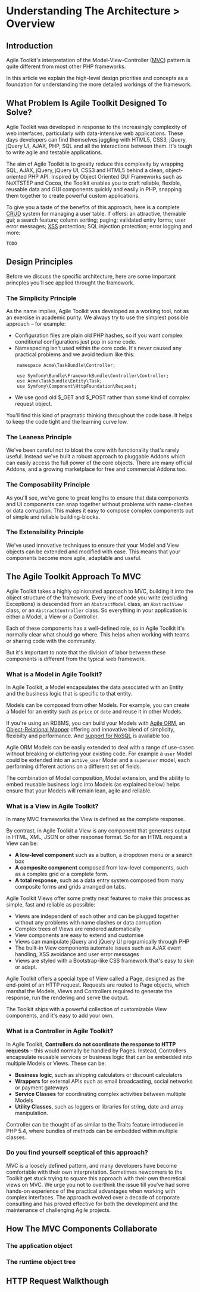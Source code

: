 # Understanding The Architecture > Overview

## Introduction

Agile Toolkit's interpretation of the Model-View-Controller ([MVC](http://en.wikipedia.org/wiki/Model%E2%80%93view%E2%80%93controller)) pattern is quite different from most other PHP frameworks. 

In this article we explain the high-level design priorities and concepts as a foundation for understanding the more detailed workings of the framework.

## What Problem Is Agile Toolkit Designed To Solve?

Agile Toolkit was developed in response to the increasingly complexity of web interfaces, particularly with data-intensive web applications. These days developers can find themselves juggling with HTML5, CSS3, jQuery, jQuery UI, AJAX, PHP, SQL and all the interactions between them. It's tough to write agile and testable applications. 

The aim of Agile Toolkit is to greatly reduce this complexity by wrapping SQL, AJAX, jQuery, jQuery UI, CSS3 and HTML5 behind a clean, object-oriented PHP API. Inspired by Object Oriented GUI Frameworks such as NeXTSTEP and Cocoa, the Toolkit enables you to craft reliable, flexible, reusable data and GUI components quickly and easily in PHP, snapping them together to create powerful custom applications.

To give you a taste of the benefits of this approach, here is a complete [CRUD](http://en.wikipedia.org/wiki/Create,_read,_update_and_delete) system for managing a user table. If offers: an attractive, themable gui; a search feature; column sorting; paging; validated entry forms; user error messages; [XSS](http://en.wikipedia.org/wiki/Cross_site_scripting) protection; SQL injection protection; error logging and more:

    TODO

<!-- 
    $crud=$p->add('CRUD');
    $crud->setModel('Employee',
                array('name','days_worked','salary'));
if($crud->grid)
        $crud->grid->addPaginator(5);
-->

## Design Principles

Before we discuss the specific architecture, here are some important princples you'll see applied throught the framework.

### The Simplicity Principle

As the name implies, Agile Toolkit was developed as a working tool, not as an exercise in academic purity. We always try to use the simplest possible approach &ndash; for example:

* Configuration files are plain old PHP hashes, so if you want complex conditional configurations just pop in some code.
* Namespacing isn't used within the core code. It's never caused any practical problems and we avoid tedium like this:

```
    namespace Acme\TaskBundle\Controller;

    use Symfony\Bundle\FrameworkBundle\Controller\Controller;
    use Acme\TaskBundle\Entity\Task;
    use Symfony\Component\HttpFoundation\Request;
```

* We use good old $\_GET and $\_POST rather than some kind of complex request object.

You'll find this kind of pragmatic thinking throughout the code base. It helps to keep the code tight and the learning curve low.

### The Leaness Principle

We've been careful not to bloat the core with functionality that's rarely useful. Instead we've built a robust approach to pluggable Addons which can easily access the full power of the core objects. There are many official Addons, and a growing marketplace for free and commercial Addons too.

### The Composability Principle

As you'll see, we've gone to great lengths to ensure that data components and UI components can snap together without problems with name-clashes or data corruption. This makes it easy to compose complex components out of simple and reliable building-blocks.

### The Extensibility Principle

We've used innovative techniques to ensure that your Model and View objects can be extended and modified with ease. This means that your components become more agile, adaptable and useful.


## The Agile Toolkit Approach To MVC

Agile Toolkit takes a highly opinionated approach to MVC, building it into the object structure of the framework. Every line of code you write (excluding Exceptions) is descended from an `AbstractModel` class, an `AbstractView` class, or an `AbstractController` class. So everything in your application is either a Model, a View or a Controller. 

Each of these components has a well-defined role, so in Agile Toolkit it's normally clear what should go where. This helps when working with teams or sharing code with the community.

But it's important to note that the division of labor between these components is different from the typical web framework. 

### What is a Model in Agile Toolkit?

In Agile Toolkit, a Model encapsulates the data associated with an Entity and the business logic that is specific to that entity. 

Models can be composed from other Models. For example, you can create a Model for an entity such as `price` or `date` and reuse it in other Models.

If you're using an RDBMS, you can build your Models with [Agile ORM](/TODO), an [Object-Relational Mapper](http://en.wikipedia.org/wiki/Object-relational_mapping) offering and innovative blend of simplicity, flexibilty and performance. And [support for NoSQL](/TODO) is available too.

Agile ORM Models can be easily extended to deal with a range of use-cases without breaking or cluttering your existing code. For example a `user` Model could be extended into an `active_user` Model and a `superuser` model, each performing different actions on a different set of fields. 

The combination of Model composition, Model extension, and the ability to embed reusable business logic into Models (as explained below) helps ensure that your Models will remain lean, agile and reliable.

### What is a View in Agile Toolkit?

In many MVC frameworks the View is defined as the complete response. 

By contrast, in Agile Toolkit a View is any component that generates output in HTML, XML, JSON or other response format. So for an HTML request a View can be: 

* **A low-level component** such as a button, a dropdown menu or a  search box 
* **A composite component** composed from low-level components, such as a complex grid or a complete form. 
* **A total response**, such as a data entry system composed from many composite forms and grids arranged on tabs.

Agile Toolkit Views offer some pretty neat features to make this process as simple, fast and reliable as possible:

* Views are independent of each other and can be plugged together without any problems with name clashes or data corruption
* Complex trees of Views are rendered automatically
* View components are easy to extend and customise
* Views can manipulate jQuery and jQuery UI programically through PHP
* The built-in View components automate issues such as AJAX event handling, XSS avoidance and user error messages
* Views are styled with a Bootstrap-like CSS framework that's easy to skin or adapt.

Agile Toolkit offers a special type of View called a Page, designed as the end-point of an HTTP request. Requests are routed to Page objects, which marshal the Models, Views and Controllers required to generate the response, run the rendering and serve the output.

The Toolkit ships with a powerful collection of customizable View components, and it's easy to add your own.

### What is a Controller in Agile Toolkit?

In Agile Toolkit, **Controllers do not coordinate the response to HTTP requests** &ndash; this would normally be handled by Pages. Instead, Controllers encapsulate reusable services or business logic that can be embedded into multiple Models or Views. These can be:

* **Business logic**, such as shipping calculators or discount calculators
* **Wrappers** for external APIs such as email broadcasting, social networks or payment gateways
* **Service Classes** for coordinating complex activities between multiple Models
* **Utility Classes**, such as loggers or libraries for string, date and array manipulation.


Controller can be thought of as similar to the Traits feature introduced in PHP 5.4, where bundles of methods can be embedded within multiple classes.

### Do you find yourself sceptical of this approach?

MVC is a loosely defined pattern, and many developers have become comfortable with their own interpretation. Sometimes newcomers to the Toolkit get stuck trying to square this approach with their own theoretical views on MVC. We urge you not to overthink the issue till you've had some hands-on experience of the practical advantages when working with complex interfaces. The approach evolved over a decade of corporate consulting and has proved effective for both the development and the maintenance of challenging Agile projects. 

## How The MVC Components Collaborate

### The application object

### The runtime object tree

## HTTP Request Walkthough
